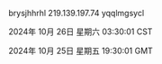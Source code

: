 brysjhhrhl 219.139.197.74 yqqlmgsycl

2024年 10月 26日 星期六 03:30:01 CST

2024年 10月 25日 星期五 19:30:01 GMT
